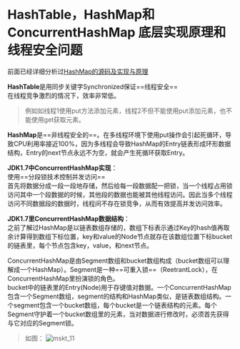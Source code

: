 # HashTable，HashMap和ConcurrentHashMap 底层实现原理和线程安全问题

前面已经详细分析过[HashMap的源码及实现与原理]()

**HashTable**是用同步关键字Synchronized保证==线程安全==</br>
在线程竞争激烈的情况下，效率非常低。</br>
>例如如线程1使用put方法添加元素，线程2不但不能使用put添加元素，也不能使用get获取元素。

**HashMap**是==非线程安全的==。在多线程环境下使用put操作会引起死循环，导致CPU利用率接近100%，因为多线程会导致HashMap的Entry链表形成环形数据结构，Entry的next节点永远不为空，就会产生死循环获取Entry。

**JDK1.7中ConcurrentHashMap实现**：</br>
使用==分段锁技术控制并发访问==</br>
首先将数据分成一段一段地存储，然后给每一段数据配一把锁，当一个线程占用锁访问其中一个段数据的时候，其他段的数据也能被其他线程访问。因此当多个线程访问不同数据段的数据时，线程间不存在锁竞争，从而有效提高并发访问效率。

**JDK1.7里ConcurrentHashMap数据结构**：</br>
之前了解过HashMap是以链表数组存储的，数组下标表示通过Key的hash值再取余计算得到数组下标位置，key和value的Node节点就存在该数组位置下标bucket的链表里，每个节点包含key，value，和next节点。

ConcurrentHashMap是由Segment数组和bucket数组构成（bucket数组可以理解成一个HashMap）。Segment是一种==可重入锁==（ReetrantLock），在ConcurrentHashMap里扮演锁的角色。</br>
bucket中的链表里的Entry(Node)用于存键值对数据。一个ConcurrentHashMap包含一个Segment数组，segment的结构和HashMap类似，是链表数组结构。一个segment包含一个bucket数组，每个bucket是一个链表结构的元素。每个Segment守护着一个bucket数组里的元素，当对数据进行修改时，必须首先获得与它对应的Segment锁。

>如图：
>![mskt_11](https://alexleon.oss-cn-shanghai.aliyuncs.com/markdown-pic/%E9%9D%A2%E8%AF%95%E8%80%83%E9%A2%98/mskt_11.png)